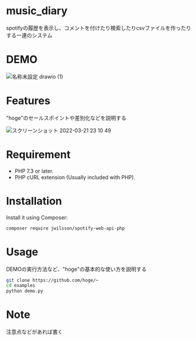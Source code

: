 # music_diary

spotifyの履歴を表示し、コメントを付けたり検索したりcsvファイルを作ったりする一連のシステム

# DEMO

![名称未設定 drawio (1)](https://user-images.githubusercontent.com/95104894/159476987-4291191b-dfab-4334-a9cc-19592c034ca3.png)
# Features

"hoge"のセールスポイントや差別化などを説明する

![スクリーンショット 2022-03-21 23 10 49](https://user-images.githubusercontent.com/95104894/159279844-be3b10a4-cf06-4d6f-8bed-04f1ebbd3914.png)

# Requirement


* PHP 7.3 or later.
* PHP cURL extension (Usually included with PHP).


# Installation

Install it using Composer:

```bash
composer require jwilsson/spotify-web-api-php
```

# Usage

DEMOの実行方法など、"hoge"の基本的な使い方を説明する

```bash
git clone https://github.com/hoge/~
cd examples
python demo.py
```

# Note

注意点などがあれば書く


